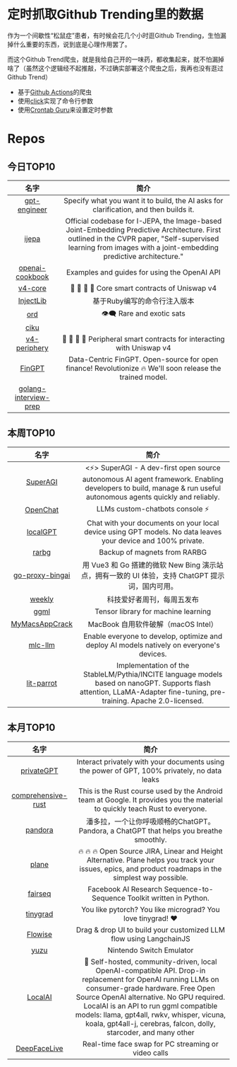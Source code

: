 # 定时抓取Github Trending里的数据

作为一个间歇性“松鼠症”患者，有时候会花几个小时逛Github Trending，生怕漏掉什么重要的东西，说到底是心理作用罢了。

而这个Github Trend爬虫，就是我给自己开的一味药，都收集起来，就不怕漏掉啥了（虽然这个逻辑经不起推敲，不过确实部署这个爬虫之后，我再也没有逛过Github Trend）

* 基于[Github Actions](https://docs.github.com/en/actions)的爬虫
* 使用[click](https://github.com/pallets/click)实现了命令行参数
* 使用[Crontab Guru](https://crontab.guru/)来设置定时参数

# Repos
## 今日TOP10 
<!-- START OF DAILY_TOP10_REPOS -->
| 名字 | 简介 |
| :----: | :----: |
| [gpt-engineer](https://github.com/AntonOsika/gpt-engineer) | Specify what you want it to build, the AI asks for clarification, and then builds it. |
| [ijepa](https://github.com/facebookresearch/ijepa) | Official codebase for I-JEPA, the Image-based Joint-Embedding Predictive Architecture. First outlined in the CVPR paper, "Self-supervised learning from images with a joint-embedding predictive architecture." |
| [openai-cookbook](https://github.com/openai/openai-cookbook) | Examples and guides for using the OpenAI API |
| [v4-core](https://github.com/Uniswap/v4-core) | 🦄 🦄 🦄 🦄 Core smart contracts of Uniswap v4 |
| [InjectLib](https://github.com/QiuChenlyOpenSource/InjectLib) | 基于Ruby编写的命令行注入版本 |
| [ord](https://github.com/ordinals/ord) | 👁‍🗨 Rare and exotic sats |
| [ciku](https://github.com/pennyliang/ciku) |  |
| [v4-periphery](https://github.com/Uniswap/v4-periphery) | 🦄 🦄 🦄 🦄 Peripheral smart contracts for interacting with Uniswap v4 |
| [FinGPT](https://github.com/AI4Finance-Foundation/FinGPT) | Data-Centric FinGPT. Open-source for open finance! Revolutionize 🔥 We'll soon release the trained model. |
| [golang-interview-prep](https://github.com/MatthewJamesBoyle/golang-interview-prep) |  |
<!-- END OF DAILY_TOP10_REPOS -->

## 本周TOP10
<!-- START OF WEEKLY_TOP10_REPOS -->
| 名字 | 简介 |
| :----: | :----: |
| [SuperAGI](https://github.com/TransformerOptimus/SuperAGI) | <⚡️> SuperAGI - A dev-first open source autonomous AI agent framework. Enabling developers to build, manage & run useful autonomous agents quickly and reliably. |
| [OpenChat](https://github.com/openchatai/OpenChat) | LLMs custom-chatbots console ⚡ |
| [localGPT](https://github.com/PromtEngineer/localGPT) | Chat with your documents on your local device using GPT models. No data leaves your device and 100% private. |
| [rarbg](https://github.com/2004content/rarbg) | Backup of magnets from RARBG |
| [go-proxy-bingai](https://github.com/adams549659584/go-proxy-bingai) | 用 Vue3 和 Go 搭建的微软 New Bing 演示站点，拥有一致的 UI 体验，支持 ChatGPT 提示词，国内可用。 |
| [weekly](https://github.com/ruanyf/weekly) | 科技爱好者周刊，每周五发布 |
| [ggml](https://github.com/ggerganov/ggml) | Tensor library for machine learning |
| [MyMacsAppCrack](https://github.com/QiuChenlyOpenSource/MyMacsAppCrack) | MacBook 自用软件破解（macOS Intel） |
| [mlc-llm](https://github.com/mlc-ai/mlc-llm) | Enable everyone to develop, optimize and deploy AI models natively on everyone's devices. |
| [lit-parrot](https://github.com/Lightning-AI/lit-parrot) | Implementation of the StableLM/Pythia/INCITE language models based on nanoGPT. Supports flash attention, LLaMA-Adapter fine-tuning, pre-training. Apache 2.0-licensed. |
<!-- END OF WEEKLY_TOP10_REPOS -->

## 本月TOP10
<!-- START OF MONTHLY_TOP10_REPOS -->
| 名字 | 简介 |
| :----: | :----: |
| [privateGPT](https://github.com/imartinez/privateGPT) | Interact privately with your documents using the power of GPT, 100% privately, no data leaks |
| [comprehensive-rust](https://github.com/google/comprehensive-rust) | This is the Rust course used by the Android team at Google. It provides you the material to quickly teach Rust to everyone. |
| [pandora](https://github.com/pengzhile/pandora) | 潘多拉，一个让你呼吸顺畅的ChatGPT。Pandora, a ChatGPT that helps you breathe smoothly. |
| [plane](https://github.com/makeplane/plane) | 🔥 🔥 🔥 Open Source JIRA, Linear and Height Alternative. Plane helps you track your issues, epics, and product roadmaps in the simplest way possible. |
| [fairseq](https://github.com/facebookresearch/fairseq) | Facebook AI Research Sequence-to-Sequence Toolkit written in Python. |
| [tinygrad](https://github.com/geohot/tinygrad) | You like pytorch? You like micrograd? You love tinygrad! ❤️ |
| [Flowise](https://github.com/FlowiseAI/Flowise) | Drag & drop UI to build your customized LLM flow using LangchainJS |
| [yuzu](https://github.com/yuzu-emu/yuzu) | Nintendo Switch Emulator |
| [LocalAI](https://github.com/go-skynet/LocalAI) | 🤖 Self-hosted, community-driven, local OpenAI-compatible API. Drop-in replacement for OpenAI running LLMs on consumer-grade hardware. Free Open Source OpenAI alternative. No GPU required. LocalAI is an API to run ggml compatible models: llama, gpt4all, rwkv, whisper, vicuna, koala, gpt4all-j, cerebras, falcon, dolly, starcoder, and many other |
| [DeepFaceLive](https://github.com/iperov/DeepFaceLive) | Real-time face swap for PC streaming or video calls |
<!-- END OF MONTHLY_TOP10_REPOS -->

